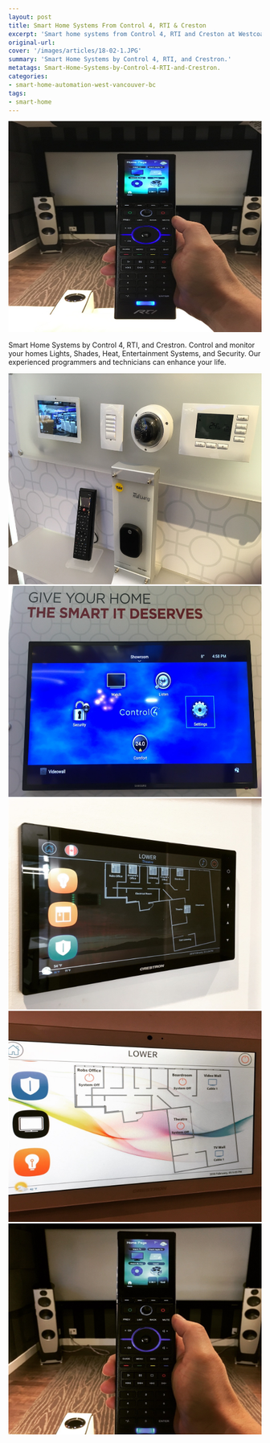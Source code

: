 ```yaml
---
layout: post
title: Smart Home Systems From Control 4, RTI & Creston
excerpt: 'Smart home systems from Control 4, RTI and Creston at Westcoast Audio Video Gallery in Vancouver. Learn more about our smart home automation.'
original-url:
cover: '/images/articles/18-02-1.JPG'
summary: 'Smart Home Systems by Control 4, RTI, and Crestron.'
metatags: Smart-Home-Systems-by-Control-4-RTI-and-Crestron.
categories:
- smart-home-automation-west-vancouver-bc
tags:
- smart-home
---
```

<div class="post-body entry-content" id="post-body-4174872115541856377" itemprop="description articleBody">
	<div style="text-align: left;">
		<img alt="" width="630" height="420" src="/images/articles/18-02-1.JPG" />
		<p>Smart Home Systems by Control 4, RTI, and Crestron. Control and monitor your homes Lights, Shades, Heat, Entertainment Systems, and Security.  Our experienced programmers and technicians can enhance your life.</p>
		</p>
		<img alt="" width="630" height="420" src="/images/articles/18-02-2.JPG" />
		<img alt="" width="630" height="420" src="/images/articles/18-02-3.JPG" />
		<img alt="" width="630" height="420" src="/images/articles/18-02-4.JPG" />
		<img alt="" width="630" height="420" src="/images/articles/18-02-5.JPG" />
		<img alt="" width="630" height="420" src="/images/articles/18-02-6.JPG" />
	</div>
</div>
